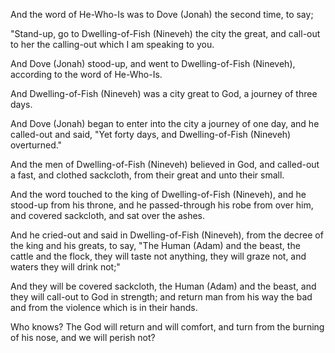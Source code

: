 
And the word of He-Who-Is was to Dove (Jonah) the second time, to say;

"Stand-up, go to Dwelling-of-Fish (Nineveh) the city the great, 
and call-out to her the calling-out 
which I am speaking to you.

And Dove (Jonah) stood-up, and went to Dwelling-of-Fish (Nineveh), 
according to the word of He-Who-Is.

And Dwelling-of-Fish (Nineveh) was a city great to God, 
a journey of three days.

And Dove (Jonah) began to enter into the city a journey of one day, 
and he called-out and said, 
"Yet forty days, 
and Dwelling-of-Fish (Nineveh) overturned."

And the men of Dwelling-of-Fish (Nineveh) believed in God, 
and called-out a fast, 
and clothed sackcloth, 
from their great and unto their small.

And the word touched to the king of Dwelling-of-Fish (Nineveh), 
and he stood-up from his throne, 
and he passed-through his robe from over him, 
and covered sackcloth, 
and sat over the ashes.

And he cried-out and said in Dwelling-of-Fish (Nineveh), 
from the decree of the king and his greats, to say, 
"The Human (Adam) and the beast, 
the cattle and the flock, 
they will taste not anything, 
they will graze not, 
and waters they will drink not;"

And they will be covered sackcloth, the Human (Adam) and the beast, 
and they will call-out to God in strength; 
and return man from his way the bad 
and from the violence which is in their hands.

Who knows? The God 
will return and will comfort, and turn 
from the burning of his nose, and we will perish not?
